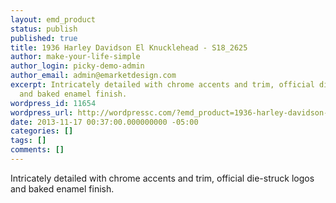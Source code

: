 ```yaml
---
layout: emd_product
status: publish
published: true
title: 1936 Harley Davidson El Knucklehead - S18_2625
author: make-your-life-simple
author_login: picky-demo-admin
author_email: admin@emarketdesign.com
excerpt: Intricately detailed with chrome accents and trim, official die-struck logos
  and baked enamel finish.
wordpress_id: 11654
wordpress_url: http://wordpressc.com/?emd_product=1936-harley-davidson-el-knucklehead
date: 2013-11-17 00:37:00.000000000 -05:00
categories: []
tags: []
comments: []
---
```

Intricately detailed with chrome accents and trim, official die-struck logos and baked enamel finish.
